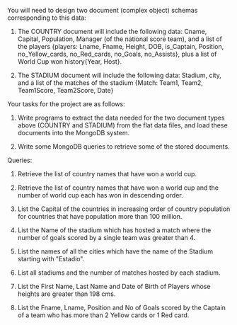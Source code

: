 
You will need to design two document (complex object) schemas corresponding to this data:



1. The COUNTRY document will include the following data: Cname, Capital, Population, Manager (of the national score team), and a list of the players {players: Lname,
Fname, Height, DOB, is_Captain, Position, no_Yellow_cards, no_Red_cards, no_Goals, no_Assists}, plus a list of World Cup won history{Year, Host}.



2. The STADIUM document will include the following data: Stadium, city, and a list of the matches of the stadium {Match: Team1, Team2, Team1Score, Team2Score,
Date}


Your tasks for the project are as follows:


1. Write programs to extract the data needed for the two document types above (COUNTRY and STADIUM) from the flat data files, and load these documents into the
MongoDB system.


2. Write some MongoDB queries to retrieve some of the stored documents.


Queries:


1. Retrieve the list of country names that have won a world cup.


2. Retrieve the list of country names that have won a world cup and the number of world cup each has won in descending order.


3. List the Capital of the countries in increasing order of country population for countries that have population more than 100 million.


4. List the Name of the stadium which has hosted a match where the number of goals scored by a single team was greater than 4.


5. List the names of all the cities which have the name of the Stadium starting with "Estadio".


6. List all stadiums and the number of matches hosted by each stadium.


7. List the First Name, Last Name and Date of Birth of Players whose heights are greater than 198 cms.


8. List the Fname, Lname, Position and No of Goals scored by the Captain of a team who has more than 2 Yellow cards or 1 Red card.

